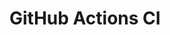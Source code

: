 # GitHub Actions CI

























































































































































































































































































































































































































































































































































































































































































































































































































































































































































































































































































































































































































































































































































































































































































































































































































































































































































































































































































































































































































































































































































































































































































































































































































































































































































































































































































































































































































































































































































































































































































































































































































































































































































































































































































































